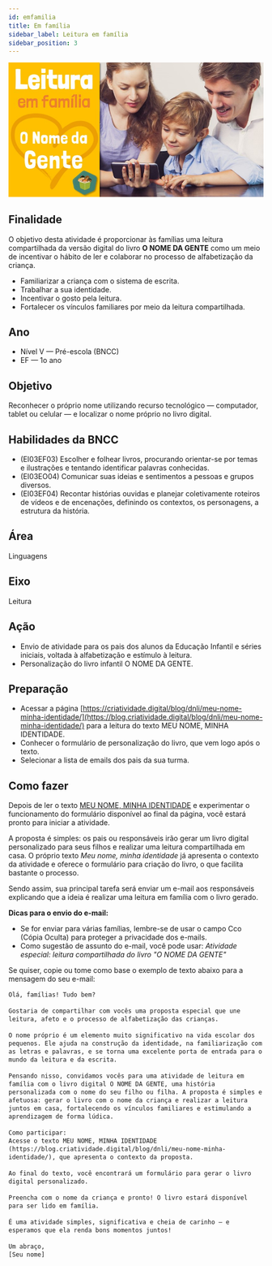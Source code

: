 ```yaml
---
id: emfamilia
title: Em família
sidebar_label: Leitura em família
sidebar_position: 3
---
```

![Plano de aula - Leitura em família](./assets/topo-proposta-leitura-em-familia.jpg) 

## Finalidade
O objetivo desta atividade é proporcionar às famílias uma leitura compartilhada da versão digital do livro **O NOME DA GENTE** como um meio de incentivar o hábito de ler e colaborar no processo de alfabetização da criança.

* Familiarizar a criança com o sistema de escrita.
* Trabalhar a sua identidade.
* Incentivar o gosto pela leitura.
* Fortalecer os vínculos familiares por meio da leitura compartilhada.

## Ano
 * Nível V &#8212; Pré-escola (BNCC)
 * EF &#8212; 1o ano

## Objetivo
Reconhecer o próprio nome utilizando recurso tecnológico &#8212; computador, tablet ou celular &#8212; e localizar o nome próprio no livro digital.

## Habilidades da BNCC
 * (EI03EF03) Escolher e folhear livros, procurando orientar-se por temas e ilustrações e tentando identificar palavras conhecidas.
 * (EI03EO04) Comunicar suas ideias e sentimentos a pessoas e grupos diversos. 
 * (EI03EF04) Recontar histórias ouvidas e planejar coletivamente roteiros de vídeos e de encenações, definindo os contextos, os personagens, a estrutura da história.

## Área
Linguagens

## Eixo
Leitura

## Ação
 * Envio de atividade para os pais dos alunos da Educação Infantil e séries iniciais, voltada à alfabetização e estímulo à leitura.
 * Personalização do livro infantil O NOME DA GENTE.

## Preparação 
* Acessar a página [https://criatividade.digital/blog/dnli/meu-nome-minha-identidade/](https://blog.criatividade.digital/blog/dnli/meu-nome-minha-identidade/) para a leitura do texto MEU NOME, MINHA IDENTIDADE.
* Conhecer o formulário de personalização do livro, que vem logo após o texto.
 * Selecionar a lista de emails dos pais da sua turma.

## Como fazer
Depois de ler o texto [MEU NOME, MINHA IDENTIDADE](https://blog.criatividade.digital/blog/dnli/meu-nome-minha-identidade/) e experimentar o funcionamento do formulário disponível ao final da página, você estará pronto para iniciar a atividade.

A proposta é simples: os pais ou responsáveis irão gerar um livro digital personalizado para seus filhos e realizar uma leitura compartilhada em casa. O próprio texto *Meu nome, minha identidade* já apresenta o contexto da atividade e oferece o formulário para criação do livro, o que facilita bastante o processo.

Sendo assim, sua principal tarefa será enviar um e-mail aos responsáveis explicando que a ideia é realizar uma leitura em família com o livro gerado.

**Dicas para o envio do e-mail:**
- Se for enviar para várias famílias, lembre-se de usar o campo Cco (Cópia Oculta) para proteger a privacidade dos e-mails.
- Como sugestão de assunto do e-mail, você pode usar: *Atividade especial: leitura compartilhada do livro "O NOME DA GENTE"*


Se quiser, copie ou tome como base o exemplo de texto abaixo para a mensagem do seu e-mail:





```
Olá, famílias! Tudo bem?

Gostaria de compartilhar com vocês uma proposta especial que une leitura, afeto e o processo de alfabetização das crianças.

O nome próprio é um elemento muito significativo na vida escolar dos pequenos. Ele ajuda na construção da identidade, na familiarização com as letras e palavras, e se torna uma excelente porta de entrada para o mundo da leitura e da escrita.

Pensando nisso, convidamos vocês para uma atividade de leitura em família com o livro digital O NOME DA GENTE, uma história personalizada com o nome do seu filho ou filha. A proposta é simples e afetuosa: gerar o livro com o nome da criança e realizar a leitura juntos em casa, fortalecendo os vínculos familiares e estimulando a aprendizagem de forma lúdica.

Como participar:
Acesse o texto MEU NOME, MINHA IDENTIDADE (https://blog.criatividade.digital/blog/dnli/meu-nome-minha-identidade/), que apresenta o contexto da proposta.

Ao final do texto, você encontrará um formulário para gerar o livro digital personalizado.

Preencha com o nome da criança e pronto! O livro estará disponível para ser lido em família.

É uma atividade simples, significativa e cheia de carinho — e esperamos que ela renda bons momentos juntos!

Um abraço,
[Seu nome]

```
